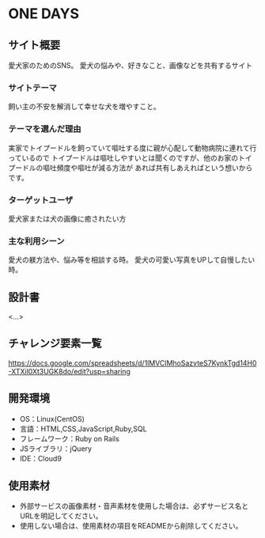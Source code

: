 # ONE DAYS

## サイト概要
愛犬家のためのSNS。
愛犬の悩みや、好きなこと、画像などを共有するサイト

### サイトテーマ
飼い主の不安を解消して幸せな犬を増やすこと。
### テーマを選んだ理由
実家でトイプードルを飼っていて嘔吐する度に親が心配して動物病院に連れて行っているので
トイプードルは嘔吐しやすいとは聞くのですが、他のお家のトイプードルの嘔吐頻度や嘔吐が減る方法が
あれば共有しあえればという想いからです。

### ターゲットユーザ
愛犬家または犬の画像に癒されたい方

### 主な利用シーン
愛犬の躾方法や、悩み等を相談する時。
愛犬の可愛い写真をUPして自慢したい時。

## 設計書
<...>

## チャレンジ要素一覧
https://docs.google.com/spreadsheets/d/1lMVClMhoSazvteS7KynkTgd14H0-XTXil0Xt3UGK8do/edit?usp=sharing

## 開発環境
- OS：Linux(CentOS)
- 言語：HTML,CSS,JavaScript,Ruby,SQL
- フレームワーク：Ruby on Rails
- JSライブラリ：jQuery
- IDE：Cloud9

## 使用素材
- 外部サービスの画像素材・音声素材を使用した場合は、必ずサービス名とURLを明記してください。
- 使用しない場合は、使用素材の項目をREADMEから削除してください。